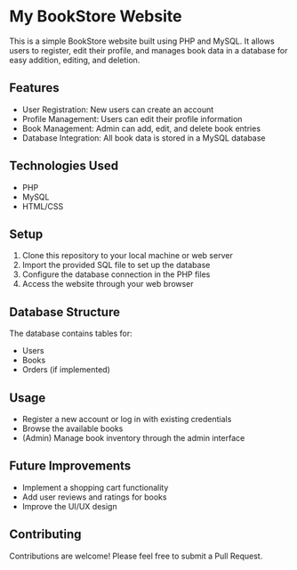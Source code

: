 # My BookStore Website

This is a simple BookStore website built using PHP and MySQL. It allows users to register, edit their profile, and manages book data in a database for easy addition, editing, and deletion.

## Features

- User Registration: New users can create an account
- Profile Management: Users can edit their profile information
- Book Management: Admin can add, edit, and delete book entries
- Database Integration: All book data is stored in a MySQL database

## Technologies Used

- PHP
- MySQL
- HTML/CSS

## Setup

1. Clone this repository to your local machine or web server
2. Import the provided SQL file to set up the database
3. Configure the database connection in the PHP files
4. Access the website through your web browser

## Database Structure

The database contains tables for:
- Users
- Books
- Orders (if implemented)

## Usage

- Register a new account or log in with existing credentials
- Browse the available books
- (Admin) Manage book inventory through the admin interface

## Future Improvements

- Implement a shopping cart functionality
- Add user reviews and ratings for books
- Improve the UI/UX design

## Contributing

Contributions are welcome! Please feel free to submit a Pull Request.
